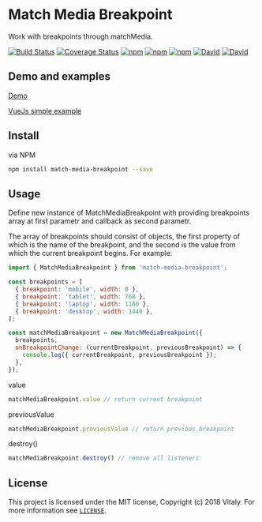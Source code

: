 # Match Media Breakpoint

Work with breakpoints through matchMedia.

[![Build Status](https://travis-ci.org/karambafe/match-media-breakpoint.svg?branch=master)](https://travis-ci.org/karambafe/match-media-breakpoint)
[![Coverage Status](https://coveralls.io/repos/github/karambafe/match-media-breakpoint/badge.svg?branch=master)](https://coveralls.io/github/karambafe/match-media-breakpoint?branch=master)
[![npm](https://img.shields.io/npm/v/match-media-breakpoint.svg)](https://www.npmjs.com/package/match-media-breakpoint)
[![npm](https://img.shields.io/npm/dm/match-media-breakpoint.svg)](https://www.npmjs.com/package/match-media-breakpoint)
[![npm](https://img.shields.io/npm/dt/match-media-breakpoint.svg)](https://www.npmjs.com/package/match-media-breakpoint)
[![David](https://david-dm.org/karambafe/match-media-breakpoint.svg)](https://david-dm.org/karambafe/match-media-breakpoint)
[![David](https://david-dm.org/karambafe/match-media-breakpoint/dev-status.svg)](https://david-dm.org/karambafe/match-media-breakpoint?type=dev)

## Demo and examples

[Demo](https://2wj64zzyln.codesandbox.io/)

[VueJs simple example](https://codesandbox.io/s/2wj64zzyln)

## Install

via NPM
```bash
npm install match-media-breakpoint --save
```

## Usage

Define new instance of MatchMediaBreakpoint with providing breakpoints array at first parametr and callback as second parametr.

The array of breakpoints should consist of objects, the first property of which is the name of the breakpoint, and the second is the value from which the current breakpoint begins. For example:

```javascript
import { MatchMediaBreakpoint } from 'match-media-breakpoint';

const breakpoints = [
  { breakpoint: 'mobile', width: 0 },
  { breakpoint: 'tablet', width: 768 },
  { breakpoint: 'laptop', width: 1180 },
  { breakpoint: 'desktop', width: 1440 },
];

const matchMediaBreakpoint = new MatchMediaBreakpoint({
  breakpoints, 
  onBreakpointChange: (currentBreakpoint, previousBreakpoint) => {
    console.log({ currentBreakpoint, previousBreakpoint });
  },
});
```

value

```javascript
matchMediaBreakpoint.value // return current breakpoint
```

previousValue

```javascript
matchMediaBreakpoint.previousValue // return previous breakpoint
```

destroy()

```javascript
matchMediaBreakpoint.destroy() // remove all listeners
```

## License

This project is licensed under the MIT license, Copyright (c) 2018 Vitaly. For more information see [`LICENSE`](https://github.com/karambafe/match-media-breakpoint/blob/master/LICENSE).
